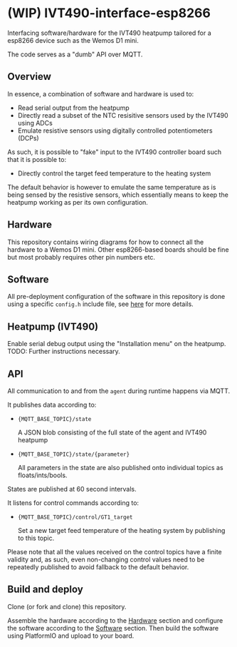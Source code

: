 # (WIP) IVT490-interface-esp8266
Interfacing software/hardware for the IVT490 heatpump tailored for a esp8266 device such as the Wemos D1 mini.

The code serves as a "dumb" API over MQTT.

## Overview
In essence, a combination of software and hardware is used to:

* Read serial output from the heatpump
* Directly read a subset of the NTC resisitive sensors used by the IVT490 using ADCs
* Emulate resistive sensors using digitally controlled potentiometers (DCPs)

As such, it is possible to "fake" input to the IVT490 controller board such that it is possible to:

* Directly control the target feed temperature to the heating system

The default behavior is however to emulate the same temperature as is being sensed by the resistive sensors, which essentially means to keep the heatpump working as per its own configuration.

## Hardware

This repository contains wiring diagrams for how to connect all the hardware to a Wemos D1 mini. Other esp8266-based boards should be fine but most probably requires other pin numbers etc.

## Software

All pre-deployment configuration of the software in this repository is done using a specific `config.h` include file, see [here](include/README.md) for more details.

## Heatpump (IVT490)

Enable serial debug output using the "Installation menu" on the heatpump. TODO: Further instructions necessary.

## API

All communication to and from the `agent` during runtime happens via MQTT.

It publishes data according to:

* `{MQTT_BASE_TOPIC}/state`

  A JSON blob consisting of the full state of the agent and IVT490 heatpump

* `{MQTT_BASE_TOPIC}/state/{parameter}`

  All parameters in the state are also published onto individual topics as floats/ints/bools.

States are published at 60 second intervals.

It listens for control commands according to:

* `{MQTT_BASE_TOPIC}/control/GT1_target`

  Set a new target feed temperature of the heating system by publishing to this topic. 
  
Please note that all the values received on the control topics have a finite validity and, as such, even non-changing control values need to be repeatedly published to avoid fallback to the default behavior.

## Build and deploy

Clone (or fork and clone) this repository.

Assemble the hardware according to the [Hardware](#hardware) section and configure the software according to the [Software](#software) section. Then build the software using PlatformIO and upload to your board.

